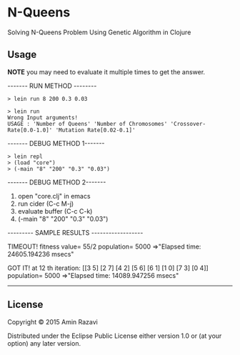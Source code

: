 # N-Queens

Solving N-Queens Problem Using Genetic Algorithm in Clojure

## Usage
 
 
 **NOTE**  you may need to evaluate it multiple times to get the answer.
 
 ------- RUN METHOD --------
 ```shell
 > lein run 8 200 0.3 0.03

 > lein run 
 Wrong Input arguments!
 USAGE : 'Number of Queens' 'Number of Chromosomes' 'Crossover-Rate[0.0-1.0]' 'Mutation Rate[0.02-0.1]'
 ```
 
 ------- DEBUG METHOD 1-------
 ```shell
 > lein repl
 > (load "core")
 > (-main "8" "200" "0.3" "0.03")
 ```
 ------- DEBUG METHOD 2-------
 1. open "core.clj" in emacs
 2. run cider (C-c M-j)
 3. evaluate buffer (C-c C-k)
 4. (-main "8" "200" "0.3" "0.03")
 
  --------- SAMPLE RESULTS ------------------
 
TIMEOUT! fitness value= 55/2 population= 5000 
	=>"Elapsed time: 24605.194236 msecs"

GOT IT! at 12 th iteration: [[3 5] [2 7] [4 2] [5 6] [6 1] [1 0] [7 3] [0 4]] population= 5000 
	=>"Elapsed time: 14089.947256 msecs"

 --------------------------------------

## License

Copyright © 2015 Amin Razavi

Distributed under the Eclipse Public License either version 1.0 or (at
your option) any later version.
